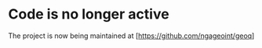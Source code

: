 # Code is no longer active

The project is now being maintained at [https://github.com/ngageoint/geoq]
